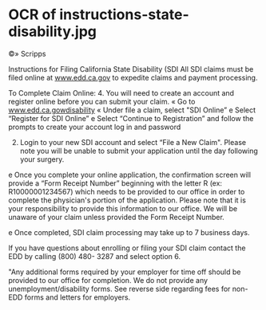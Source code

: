 # OCR of instructions-state-disability.jpg

©» Scripps

Instructions for Filing California State Disability (SDI
All SDI claims must be filed online at www.edd.ca.gov to expedite claims and payment processing.

To Complete Claim Online:
4. You will need to create an account and register online before you can submit your claim.
« Go to www.edd.ca.gowdisability
« Under file a claim, select "SDI Online”
e Select “Register for SDI Online”
e Select “Continue to Registration” and follow the prompts to create your account log in
and password

2. Login to your new SDI account and select “File a New Claim". Please note you will be unable
to submit your application until the day following your surgery.

e Once you complete your online application, the confirmation screen will provide a “Form
Receipt Number” beginning with the letter R (ex: R10000001234567) which needs to be
provided to our office in order to complete the physician's portion of the application.
Please note that it is your responsibility to provide this information to our office. We will
be unaware of your claim unless provided the Form Receipt Number.

e Once completed, SDI claim processing may take up to 7 business days.

If you have questions about enrolling or filing your SDI claim contact the EDD by calling (800) 480-
3287 and select option 6.

"Any additional forms required by your employer for time off should be provided to our office for
completion. We do not provide any unemployment/disability forms. See reverse side regarding fees
for non-EDD forms and letters for employers.

